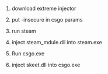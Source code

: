 1. download extreme injector

2. put -insecure in csgo params

3. run steam

4. inject steam_mdule.dll into steam.exe

5. Run csgo.exe

6. inject skeet.dll into csgo.exe
